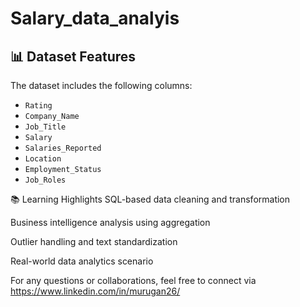# Salary_data_analyis
## 📊 Dataset Features

The dataset includes the following columns:
- `Rating`
- `Company_Name`
- `Job_Title`
- `Salary`
- `Salaries_Reported`
- `Location`
- `Employment_Status`
- `Job_Roles`

📚 Learning Highlights
SQL-based data cleaning and transformation

Business intelligence analysis using aggregation

Outlier handling and text standardization

Real-world data analytics scenario

For any questions or collaborations, feel free to connect via https://www.linkedin.com/in/murugan26/
